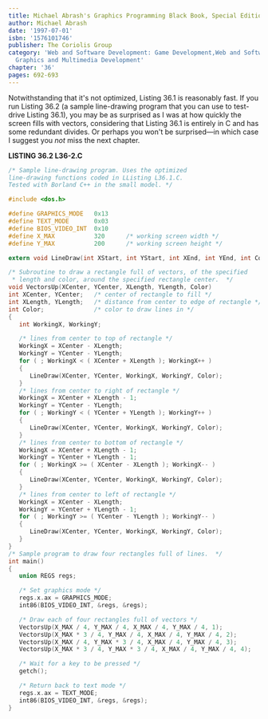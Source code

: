 ```yaml
---
title: Michael Abrash's Graphics Programming Black Book, Special Edition
author: Michael Abrash
date: '1997-07-01'
isbn: '1576101746'
publisher: The Coriolis Group
category: 'Web and Software Development: Game Development,Web and Software Development:
  Graphics and Multimedia Development'
chapter: '36'
pages: 692-693
---
```


Notwithstanding that it's not optimized, Listing 36.1 is reasonably
fast. If you run Listing 36.2 (a sample line-drawing program that you
can use to test-drive Listing 36.1), you may be as surprised as I was at
how quickly the screen fills with vectors, considering that Listing 36.1
is entirely in C and has some redundant divides. Or perhaps you won't be
surprised—in which case I suggest you *not* miss the next chapter.

**LISTING 36.2 L36-2.C**

```c
/* Sample line-drawing program. Uses the optimized
line-drawing functions coded in LListing L36.1.C.
Tested with Borland C++ in the small model. */

#include <dos.h>

#define GRAPHICS_MODE   0x13
#define TEXT_MODE       0x03
#define BIOS_VIDEO_INT  0x10
#define X_MAX           320      /* working screen width */
#define Y_MAX           200      /* working screen height */

extern void LineDraw(int XStart, int YStart, int XEnd, int YEnd, int Color);

/* Subroutine to draw a rectangle full of vectors, of the specified
 * length and color, around the specified rectangle center.  */
void VectorsUp(XCenter, YCenter, XLength, YLength, Color)
int XCenter, YCenter;   /* center of rectangle to fill */
int XLength, YLength;   /* distance from center to edge of rectangle */
int Color;              /* color to draw lines in */
{
   int WorkingX, WorkingY;

   /* lines from center to top of rectangle */
   WorkingX = XCenter - XLength;
   WorkingY = YCenter - YLength;
   for ( ; WorkingX < ( XCenter + XLength ); WorkingX++ )
   {
      LineDraw(XCenter, YCenter, WorkingX, WorkingY, Color);
   }
   /* lines from center to right of rectangle */
   WorkingX = XCenter + XLength - 1;
   WorkingY = YCenter - YLength;
   for ( ; WorkingY < ( YCenter + YLength ); WorkingY++ )
   {
      LineDraw(XCenter, YCenter, WorkingX, WorkingY, Color);
   }
   /* lines from center to bottom of rectangle */
   WorkingX = XCenter + XLength - 1;
   WorkingY = YCenter + YLength - 1;
   for ( ; WorkingX >= ( XCenter - XLength ); WorkingX-- )
   {
      LineDraw(XCenter, YCenter, WorkingX, WorkingY, Color);
   }
   /* lines from center to left of rectangle */
   WorkingX = XCenter - XLength;
   WorkingY = YCenter + YLength - 1;
   for ( ; WorkingY >= ( YCenter - YLength ); WorkingY-- )
   {
      LineDraw(XCenter, YCenter, WorkingX, WorkingY, Color);
   }
}
/* Sample program to draw four rectangles full of lines.  */
int main()
{
   union REGS regs;

   /* Set graphics mode */
   regs.x.ax = GRAPHICS_MODE;
   int86(BIOS_VIDEO_INT, &regs, &regs);

   /* Draw each of four rectangles full of vectors */
   VectorsUp(X_MAX / 4, Y_MAX / 4, X_MAX / 4, Y_MAX / 4, 1);
   VectorsUp(X_MAX * 3 / 4, Y_MAX / 4, X_MAX / 4, Y_MAX / 4, 2);
   VectorsUp(X_MAX / 4, Y_MAX * 3 / 4, X_MAX / 4, Y_MAX / 4, 3);
   VectorsUp(X_MAX * 3 / 4, Y_MAX * 3 / 4, X_MAX / 4, Y_MAX / 4, 4);

   /* Wait for a key to be pressed */
   getch();

   /* Return back to text mode */
   regs.x.ax = TEXT_MODE;
   int86(BIOS_VIDEO_INT, &regs, &regs);
}
```
